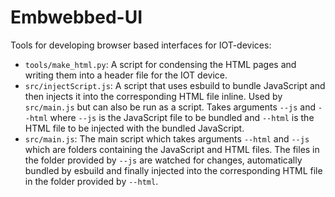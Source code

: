 # Embwebbed-UI

Tools for developing browser based interfaces for IOT-devices:

- `tools/make_html.py`: A script for condensing the HTML pages and writing them into a header file for the IOT device.
- `src/injectScript.js`: A script that uses esbuild to bundle JavaScript and then injects it into the corresponding HTML file inline. Used by `src/main.js` but can also be run as a script. Takes arguments `--js` and `--html` where `--js` is the JavaScript file to be bundled and `--html` is the HTML file to be injected with the bundled JavaScript.
- `src/main.js`: The main script which takes arguments `--html` and `--js` which are folders containing the JavaScript and HTML files. The files in the folder provided by `--js` are watched for changes, automatically bundled by esbuild and finally injected into the corresponding HTML file in the folder provided by `--html`.
